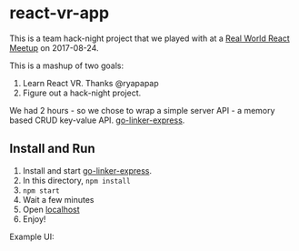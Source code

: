 # react-vr-app

This is a team hack-night project that we played with at a [Real World React Meetup](https://www.meetup.com/Real-World-React/events/242620292/) on 2017-08-24.

This is a mashup of two goals:
1. Learn React VR. Thanks @ryapapap
1. Figure out a hack-night project.

We had 2 hours - so we chose to wrap a simple server API - a memory based CRUD key-value API. [go-linker-express](https://github.com/jazeee/go-linker-express).

## Install and Run
1. Install and start [go-linker-express](https://github.com/jazeee/go-linker-express).
1. In this directory, `npm install`
1. `npm start`
1. Wait a few minutes
1. Open [localhost](http://localhost:8081/vr/index.html?hotreload)
1. Enjoy!

Example UI:
